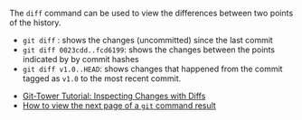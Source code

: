 The `diff` command can be used to view the differences between two points of the history.

* `git diff` : shows the changes (uncommitted) since the last commit
* `git diff 0023cdd..fcd6199`: shows the changes between the points indicated by by commit hashes
* `git diff v1.0..HEAD`: shows changes that happened from the commit tagged as `v1.0` to the most recent commit.

<panel header=":paperclip: Resources" expanded>

* [Git-Tower Tutorial: Inspecting Changes with Diffs](https://www.git-tower.com/learn/git/ebook/en/command-line/advanced-topics/diffs)
* [How to view the next page of a `git` command result](https://stackoverflow.com/questions/8640838/how-do-i-navigate-in-the-results-of-diff)

</panel>